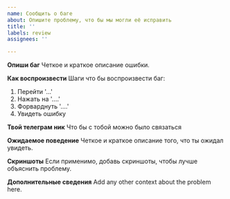 ```yaml
---
name: Сообщить о баге
about: Опишите проблему, что бы мы могли её исправить
title: ''
labels: review
assignees: ''

---
```


**Опиши баг**
Четкое и краткое описание ошибки.

**Как воспроизвести**
Шаги что бы воспроизвести баг:
1. Перейти '...'
2. Нажать на '....'
3. Форварднуть '....'
4. Увидеть ошибку


**Твой телеграм ник**
Что бы с тобой можно было связаться

**Ожидаемое поведение**
Четкое и краткое описание того, что ты ожидал увидеть.

**Скриншоты**
Если применимо, добавь скриншоты, чтобы лучше объяснить проблему.


**Дополнительные сведения**
Add any other context about the problem here.
